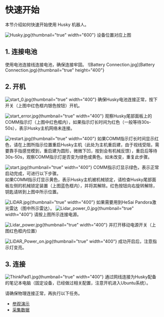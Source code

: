 # 快速开始


本节介绍如何快速开始使用 Husky 机器人。

![Husky.jpg](Husky.jpg){thumbnail="true" width="600"}
设备位置对应上图

## 1. 连接电池
使用电池连接线连接电池，确保连接牢固。
![Battery Connection.jpg](Battery Connection.jpg){thumbnail="true" height="400"}



## 2. 开机

![start_0.jpg](start_0.jpg){thumbnail="true" width="400"}
确保Husky电池连接正常，按下开关（上图中红色框内银色按钮）开机。

![start_error.jpg](start_error.jpg){thumbnail="true" width="400"}
观察Husky尾部面板上的COMM指示灯（上图中红色框内），如果指示灯长时间为红色（一般等待30s-50s），表示Husky主机网络未连接。

![restart.jpg](restart.jpg){thumbnail="true" width="400"}
如果COMM指示灯长时间显示红色，请在上图所指示位置重启Husky主机（此处为主机重启建，由于视线受阻，需要靠手指感觉模到，重启建为圆形，微微下凹，按到会有机械反馈），重启后等待30s-50s，观察COMM指示灯是否变为绿色或黄色。如未改变，重复此步骤。

![start.jpg](start.jpg){thumbnail="true" width="400"}
COMM指示灯显示绿色，表示正常启动完成，可进行以下步骤。 <br/>
如果COMM指示灯显示黄色，表示Husky主机被机械锁定，请检查Husky尾部面板左侧的机械锁定装置（上图蓝色框内），并将其解除。红色按钮向右旋转解除，钥匙请转到上图中所示位置。

![LiDAR.jpg](LiDAR.jpg){thumbnail="true" width="400"}
如果需要用到HeSai Pandora激光雷达（图中所示雷达）。
![Lidar_power_0.jpg](Lidar_power_0.jpg){thumbnail="true" width="400"}
请按上图所示连接电源。

![Lidar_power.jpg](Lidar_power.jpg){thumbnail="true" width="400"}
并打开移动电源开关（上图红色框内位置）

![LiDAR_Power_on.jpg](LiDAR_Power_on.jpg){thumbnail="true" width="400"}
成功开启后，注意指示灯变亮。

## 3. 连接
![ThinkPad1.jpg](ThinkPad1.jpg){thumbnail="true" width="400"}
通过网线连接为Husky配备的笔记本电脑（固定设备，已经做过相关配置，注意开机进入Ubuntu系统）。

请确保物理连接正常，再执行以下任务。
- [参观演示](参观演示.md)
- [采集数据](采集数据.md)
